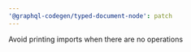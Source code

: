 ```yaml
---
'@graphql-codegen/typed-document-node': patch
---
```


Avoid printing imports when there are no operations
